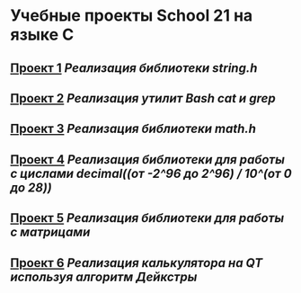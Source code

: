 # Учебные проекты School 21 на языке C

## [Проект 1](C2_stringplus) _Реализация библиотеки string.h_

## [Проект 2](C3_SimpleBashUtils) _Реализация утилит Bash cat и grep_

## [Проект 3](C4_math) _Реализация библиотеки math.h_

## [Проект 4](C5_decimal) _Реализация библиотеки для работы с цислами decimal((от -2^96 до 2^96) / 10^(от 0 до 28))_

## [Проект 5](C6_matrix) _Реализация библиотеки для работы с матрицами_

## [Проект 6](C7_SmartCalc_v1.0-0) _Реализация калькулятора на QT используя алгоритм Дейкстры_

